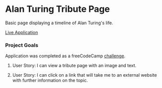 # Alan Turing Tribute Page

Basic page displaying a timeline of Alan Turing's life.

[Live Application](https://alan-turing-tribute-page-dlzl.surge.sh)

### Project Goals

Application was completed as a freeCodeCamp [challenge](https://www.freecodecamp.org/challenges/build-a-tribute-page).

1. User Story: I can view a tribute page with an image and text.

2. User Story: I can click on a link that will take me to an external website with further information on the topic.
